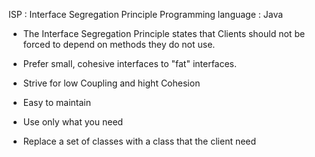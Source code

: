 
ISP : Interface Segregation Principle
Programming language : Java
 - The Interface Segregation Principle states that Clients should not be forced to depend on methods they do not use.
 - Prefer small, cohesive interfaces to "fat" interfaces.

 - Strive for low Coupling and hight Cohesion
 - Easy to maintain
 - Use only what you need
 - Replace a set of classes with a class that the client need
